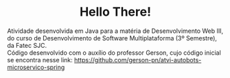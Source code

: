 <h1 align="center"> Hello There! </h1>

Atividade desenvolvida em Java para a matéria de Desenvolvimento Web III, do curso de Desenvolvimento de Software Multiplataforma (3º Semestre), da Fatec SJC. <br/>
Código desenvolvido com o auxílio do professor Gerson, cujo código inicial se encontra nesse link: https://github.com/gerson-pn/atvi-autobots-microservico-spring

